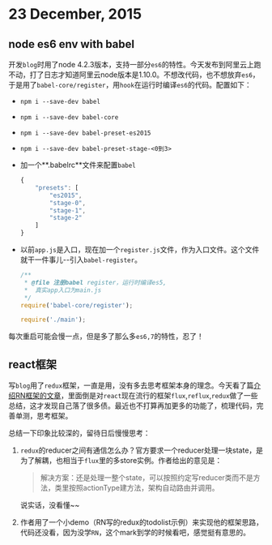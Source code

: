 # 23 December, 2015

## node es6 env with babel
开发`blog`时用了node 4.2.3版本，支持一部分`es6`的特性。今天发布到阿里云上跑不动，打了日志才知道阿里云node版本是1.10.0。不想改代码，也不想放弃`es6`，于是用了`babel-core/register`，用`hook`在运行时编译`es6`的代码。配置如下：

- `npm i --save-dev babel`
- `npm i --save-dev babel-core`
- `npm i --save-dev babel-preset-es2015`
- `npm i --save-dev babel-preset-stage-<0到3>`
- 加一个**.babelrc**文件来配置`babel`

	```js
	{
	    "presets": [
	        "es2015",
	        "stage-0",
	        "stage-1",
	        "stage-2"
	    ]
	}

	```
- 以前`app.js`是入口，现在加一个`register.js`文件，作为入口文件。这个文件就干一件事儿--引入`babel-register`。

	```js
	/**
	 * @file 注册babel register，运行时编译es5,
	 *  真实app入口为main.js
	 */
	require('babel-core/register');
	
	require('./main');

	```
每次重启可能会慢一点，但是多了那么多`es6,7`的特性，忍了！

## react框架
写`blog`用了`redux`框架，一直是用，没有多去思考框架本身的理念。今天看了篇[介绍RN框架的文章](http://segmentfault.com/a/1190000004161358#articleHeader10)，里面倒是对`react`现在流行的框架`flux`,`reflux`,`redux`做了一些总结，这才发现自己落了很多债。最近也不打算再加更多的功能了，梳理代码，完善单测，思考框架。

总结一下印象比较深的，留待日后慢慢思考：

1. `redux`的reducer之间有通信怎么办？官方要求一个reducer处理一块state，是为了解耦，也相当于`flux`里的多store实例。作者给出的意见是：

	> 解决方案：还是处理一整个state，可以按照约定写reducer类而不是方法，类里按照actionType建方法，架构自动路由并调用。
	
	说实话，没看懂~~
	
2. 作者用了一个小demo（RN写的redux的todolist示例）来实现他的框架思路，代码还没看，因为没学`RN`，这个mark到学的时候看吧，感觉挺有意思的。